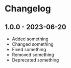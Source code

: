 # Changelog

## 1.0.0 - 2023-06-20

- Added something
- Changed something
- Fixed something
- Removed something
- Deprecated something
